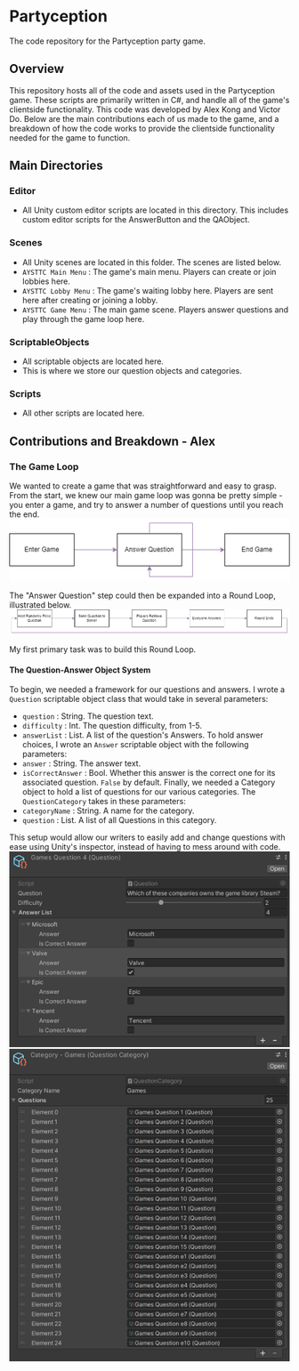 # Partyception
 The code repository for the Partyception party game.

## Overview
This repository hosts all of the code and assets used in the Partyception game.
These scripts are primarily written in C#, and handle all of the game's clientside functionality.
This code was developed by Alex Kong and Victor Do. Below are the main contributions each of us made to the game, and a breakdown of how the code works to provide the clientside functionality needed for the game to function.

## Main Directories
### Editor
- All Unity custom editor scripts are located in this directory. This includes custom editor scripts for the AnswerButton and the QAObject.
### Scenes
- All Unity scenes are located in this folder. The scenes are listed below.
- `AYSTTC Main Menu` : The game's main menu. Players can create or join lobbies here.
- `AYSTTC Lobby Menu` : The game's waiting lobby here. Players are sent here after creating or joining a lobby.
- `AYSTTC Game Menu` : The main game scene. Players answer questions and play through the game loop here.
### ScriptableObjects
- All scriptable objects are located here.
- This is where we store our question objects and categories. 
### Scripts
- All other scripts are located here.


## Contributions and Breakdown - Alex
### The Game Loop
We wanted to create a game that was straightforward and easy to grasp. From the start, we knew our main game loop was gonna be pretty simple - you enter a game, and try to answer a number of questions until you reach the end.
![Main Game Loop Flowchart](https://github.com/Tenodru/Partyception/blob/25e4aa505c1dd881a2f8a55a98c0d6696e805cb6/Other/Readme%20Resources/Alex/Game%20Loop%20Flowchart%201.png)

The "Answer Question" step could then be expanded into a Round Loop, illustrated below.
![Round Loop Flowchart](https://github.com/Tenodru/Partyception/blob/0e76fbd66557594684a1fb64e7fdd183fab46c6e/Other/Readme%20Resources/Alex/Round%20Loop.png)

My first primary task was to build this Round Loop.

#### The Question-Answer Object System
To begin, we needed a framework for our questions and answers. I wrote a `Question` scriptable object class that would take in several parameters:
- `question` : String. The question text.
- `difficulty` : Int. The question difficulty, from 1-5.
- `answerList` : List. A list of the question's Answers.
To hold answer choices, I wrote an `Answer` scriptable object with the following parameters:
- `answer` : String. The answer text.
- `isCorrectAnswer` : Bool. Whether this answer is the correct one for its associated question. `False` by default.
Finally, we needed a Category object to hold a list of questions for our various categories. The `QuestionCategory` takes in these parameters:
- `categoryName` : String. A name for the category.
- `question` : List. A list of all Questions in this category.

This setup would allow our writers to easily add and change questions with ease using Unity's inspector, instead of having to mess around with code.
![Inspector 1](https://github.com/Tenodru/Partyception/blob/9603e1fa1ee0bb9d937300aa42ed1c63997ad948/Other/Readme%20Resources/Alex/ScriptableObject%20Games.PNG)
![Inspector 2](https://github.com/Tenodru/Partyception/blob/9603e1fa1ee0bb9d937300aa42ed1c63997ad948/Other/Readme%20Resources/Alex/ScriptableObject%20Category.PNG)



